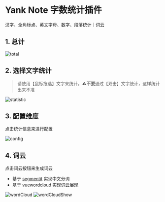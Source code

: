 # Yank Note 字数统计插件
汉字、全角标点、英文字母、数字、段落统计｜词云
## 1. 总计
![total](https://github.com/user-attachments/assets/74ecfdb7-9a44-4021-b5e5-d0b147431cf9)

## 2. 选择文字统计
> 请使用【鼠标拖选】文字来统计，⚠️**不要**通过【双击】文字统计，这样统计出来不准

![statistic](https://github.com/user-attachments/assets/f6ed0e33-d3ba-4c6b-aa15-65f8c0b778cc)

## 3. 配置维度
点击统计信息来进行配置

![config](https://github.com/user-attachments/assets/be057d4b-151d-4c09-bb1b-117b632589ce)

## 4. 词云
点击词云按钮来生成词云
- 基于 [segmentit](https://github.com/linonetwo/segmentit) 实现中文分词
- 基于 [vuewordcloud](https://github.com/SeregPie/VueWordCloud) 实现词云展现

![wordCloud](https://github.com/user-attachments/assets/6831a744-97ec-4954-b422-f17589da6acf)
![wordCloudShow](https://github.com/user-attachments/assets/a0ee458e-4d9d-4ae3-9401-31633d4310a3)
